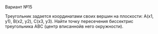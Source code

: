 Вариант №15

Треугольник задается координатами своих вершин на плоскости: A(x1, y1), B(x2, y2), C(x3, y3). Найти точку пересечения биссектрис треугольника ABC (центр вписаннойв него окружности).
